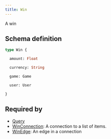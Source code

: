 ```yaml
---
title: Win
---
```


A win

## Schema definition
```graphql
type Win {

  amount: Float

  currency: String

  game: Game

  user: User

}
```

## Required by
* [Query](graphql/schema/query.md)
* [WinConnection](graphql/schema/winconnection.md): A connection to a list of items.
* [WinEdge](graphql/schema/winedge.md): An edge in a connection
